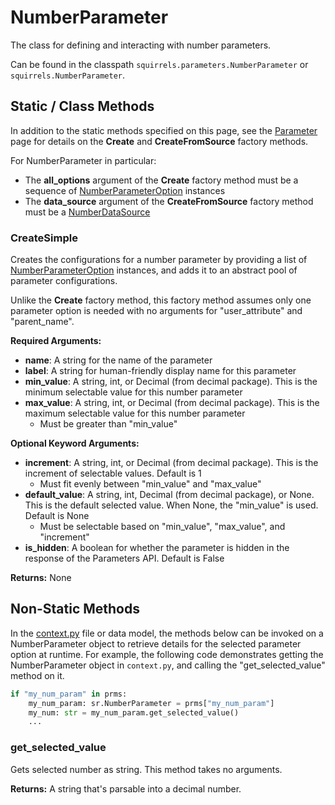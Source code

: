 # NumberParameter

The class for defining and interacting with number parameters. 

Can be found in the classpath `squirrels.parameters.NumberParameter` or `squirrels.NumberParameter`.

## Static / Class Methods

In addition to the static methods specified on this page, see the [Parameter] page for details on the **Create** and **CreateFromSource** factory methods.

For NumberParameter in particular:
- The **all_options** argument of the **Create** factory method must be a sequence of [NumberParameterOption](../parameter_options/NumberParameterOption) instances
- The **data_source** argument of the **CreateFromSource** factory method must be a [NumberDataSource](../data_sources/NumberDataSource) 

### CreateSimple

Creates the configurations for a number parameter by providing a list of [NumberParameterOption](../parameter_options/NumberParameterOption) instances, and adds it to an abstract pool of parameter configurations.

Unlike the **Create** factory method, this factory method assumes only one parameter option is needed with no arguments for "user_attribute" and "parent_name".

**Required Arguments:**

- **name**: A string for the name of the parameter
- **label**: A string for human-friendly display name for this parameter
- **min_value**: A string, int, or Decimal (from decimal package). This is the minimum selectable value for this number parameter
- **max_value**: A string, int, or Decimal (from decimal package). This is the maximum selectable value for this number parameter
    - Must be greater than "min_value"

**Optional Keyword Arguments:**

- **increment**: A string, int, or Decimal (from decimal package). This is the increment of selectable values. Default is 1
    - Must fit evenly between "min_value" and "max_value"
- **default_value**: A string, int, Decimal (from decimal package), or None. This is the default selected value. When None, the "min_value" is used. Default is None
    - Must be selectable based on "min_value", "max_value", and "increment"
- **is_hidden**: A boolean for whether the parameter is hidden in the response of the Parameters API. Default is False

**Returns:** None

## Non-Static Methods

In the [context.py](../../../docs/topics/context) file or data model, the methods below can be invoked on a NumberParameter object to retrieve details for the selected parameter option at runtime. For example, the following code demonstrates getting the NumberParameter object in `context.py`, and calling the "get_selected_value" method on it.

```python
if "my_num_param" in prms:
    my_num_param: sr.NumberParameter = prms["my_num_param"]
    my_num: str = my_num_param.get_selected_value()
    ...
```

### get_selected_value

Gets selected number as string. This method takes no arguments.

**Returns:** A string that's parsable into a decimal number.


[Parameter]: ./Parameter